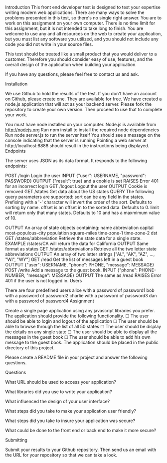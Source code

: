 Introduction
This front end developer test is designed to test your expertise writing modern web applications. There are many ways to solve the problems presented in this test, so there's no single right answer.
You are to work on this assignment on your own computer. There is no time limit for this assignment, but it is not intended to take long to finish. You are welcome to use any and all resources on the web to create your application, but you must list any software you utilized, and you should not include any code you did not write in your source files.

This test should be treated like a small product that you would deliver to a customer. Therefore you should consider easy of use, features, and the overall design of the application when building your application.

If you have any questions, please feel free to contact us and ask.


Installation

We use Github to hold the results of the test. If you don't have an account on Github, please create one. They are available for free. 
We have created a node.js application that will act as your backend server. Please fork the repository to create your own version. Then proceed to use that to complete your work.

You must have node installed on your computer. Node.js is available from http://nodejs.org
Run npm install to install the required node dependencies
Run node server.js to run the server itself
You should see a message on the console indicating that the server is running
Pointing a web server at http://localhost:8888 should result in the instructions being displayed.
Endpoints

The server uses JSON as its data format. It responds to the following endpoints:

POST /login
Login the user 
INPUT {"user": USERNAME, "password": PASSWORD} 
OUTPUT {"result": true} and a cookie is set 
RAISES Error 401 for an incorrect login
GET /logout
Logout the user 
OUTPUT Cookie is removed
GET /states
Get data about the US states 
QUERY The following query parameters are supported:
sort can be any field in the states. Prefixing with a '-' character will invert the order of the sort. Defaults to sorting by name.
offset is an offset in to the sorted data. Defaults to 0.
limit will return only that many states. Defaults to 10 and has a maxmimum value of 10.

OUTPUT An array of state objects containing:
name
abbreviation
capital
most-populous-city
population
square-miles
time-zone-1
time-zone-2
dst
GET /states/:abbreviation
Retrieve the state data for a single state. 
EXAMPLE /states/CA will return the data for California 
OUTPUT Same format as states
GET /states/abbreviations
Retrieve all the two letter state abbreviations 
OUTPUT An array of two letter strings ["AL", "AK", "AZ", ..., "WI", "WY"]
GET /read
Get the list of messages left in a guest book 
OUTPUT {"user": USERNAME, "phone": PHONE, "message": MESSAGE}
POST /write
Add a message to the guest book. 
INPUT {"phone": PHONE-NUMBER, "message": MESSAGE} 
OUTPUT The same as /read 
RAISES Error 401 if the user is not logged in.
Users

There are four predefined users
alice with a password of password1
bob with a password of password2
charlie with a password of password3
dan with a password of password4
Assignment

Create a single page application using any javascript libraries you prefer. The application should provide the following functionality.
☐ The user should be able to login and logout of the application
☐ The user should be able to browse through the list of all 50 states
☐ The user should be display the details on any single state
☐ The user should be able to display all the messages in the guest book
☐ The user should be able to add his own message to the guest book.
The application should be placed in the public directory of this project.

Please create a README file in your project and answer the following questions.

Questions


What URL should be used to access your application?

What libraries did you use to write your application?

What influenced the design of your user interface?

What steps did you take to make your application user friendly?

What steps did you take to insure your application was secure?

What could be done to the front end or back end to make it more secure?

Submitting


Submit your results to your Github repository. Then send us an email with the URL for your repository so that we can take a look.
